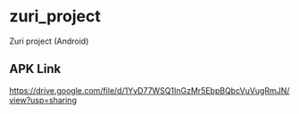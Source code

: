 # zuri_project
Zuri project (Android)

## APK Link 
https://drive.google.com/file/d/1YyD77WSQ1InGzMr5EbpBQbcVuVugRmJN/view?usp=sharing
